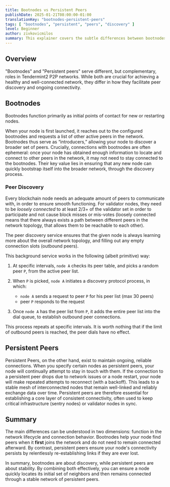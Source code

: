 ```yaml
---
title: Bootnodes vs Persistent Peers
publishDate: 2025-01-21T08:00:00-01:00
translationKey: "bootnodes-persistent-peers"
tags: [ "bootnodes", "persistent", "peers", "discovery" ]
level: Beginner
author: zivkovicmilos
summary: This explainer covers the subtle differences between bootnodes and persistent peers in gno.land and TM2.
---
```


## Overview

"Bootnodes" and "Persistent peers" serve different, but complementary, roles in Tendermint2 P2P networks. While both are
crucial for achieving a healthy and well-connected network, they differ in how they
facilitate peer discovery and ongoing connectivity.

## Bootnodes

Bootnodes function primarily as initial points of contact for new or restarting nodes.

When your node is first launched, it reaches out to the configured bootnodes and requests a list of other active peers
in the network. Bootnodes thus serve as “introducers,” allowing your node to discover a broader set of peers. Crucially,
connections with bootnodes are often ephemeral: once your node has obtained enough information to locate and connect to
other peers in the network, it may not need to stay connected to the bootnodes. Their key value lies in ensuring that
any new node can quickly bootstrap itself into the broader network, through the discovery process.

### Peer Discovery

Every blockchain node needs an adequate amount of peers to communicate with, in order to ensure smooth functioning. For
validator nodes, they need to be *loosely connected* to at least 2/3+ of the validator set in order to participate and
not cause block misses or mis-votes (loosely connected means that there always exists a path between different peers in
the network topology, that allows them to be reachable to each other).

The peer discovery service ensures that the given node is always learning more about the overall network topology, and
filling out any empty connection slots (outbound peers).

This background service works in the following (albeit primitive) way:

1. At specific intervals, `node A` checks its peer table, and picks a random peer `P`, from the active peer list.
2. When `P` is picked, `node A` initiates a discovery protocol process, in which:
    - `node A` sends a request to peer `P` for his peer list (max 30 peers)
    - peer `P` responds to the request

3. Once `node A` has the peer list from `P`, it adds the entire peer list into the dial queue, to establish outbound
   peer connections.

This process repeats at specific intervals. It is worth nothing that if the limit of outbound peers is reached, the peer
dials have no effect.

## Persistent Peers

Persistent Peers, on the other hand, exist to maintain ongoing, reliable connections. When you specify certain nodes as
persistent peers, your node will continually attempt to stay in touch with them. If the connection to a persistent peer
drops due to network issues or a node restart, your node will make repeated attempts to reconnect (with a backoff). This
leads to a stable mesh of interconnected nodes that remain well-linked and reliably exchange data over time.
Persistent peers are therefore essential for establishing a core layer of consistent connectivity, often used to keep
critical infrastructure (sentry nodes) or validator nodes in sync.

## Summary

The main differences can be understood in two dimensions: function in the network lifecycle and connection behavior.
Bootnodes help your node find peers when it **first** joins the network and do not need to remain connected afterward.
By contrast, persistent peers ensure your node's connectivity persists by relentlessly re-establishing links if they are
ever lost.

In summary, bootnodes are about discovery, while persistent peers are about stability. By combining both effectively,
you can ensure a node quickly locates its initial set of neighbors and then remains connected through a stable
network of persistent peers.
